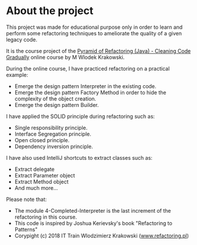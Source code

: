 # About the project

This project was made for educational purpose only in order to learn and perform some refactoring techniques to ameliorate the quality of a given legacy code.

It is the course project of the [Pyramid of Refactoring (Java) - Cleaning Code Gradually](https://www.udemy.com/certificate/UC-b578c0ca-66f0-4468-9b6a-e5b84f491914/) online course by M Wlodek Krakowski.

During the online course, I have practiced refactoring on a practical example: 
 - Emerge the design pattern Interpreter in the existing code.
 - Emerge the design pattern Factory Method in order to hide the complexity of the object creation.
 - Emerge the design pattern Builder.

I have applied the SOLID principle during refactoring such as: 
- Single responsibility principle.
- Interface Segregation principle.
- Open closed principle.
- Dependency inversion principle.


I have also used IntelliJ shortcuts to extract classes such as: 
- Extract delegate
- Extract Parameter object
- Extract Method object
- And much more...

Please note that: 
- The module 4-Completed-Interpreter is the last increment of the refactoring in this course.
- This code is inspired by Joshua Kerievsky's book "Refactoring to Patterns"
- Corypight (c) 2018 IT Train Wlodzimierz Krakowski (www.refactoring.pl)
